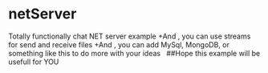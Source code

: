 ﻿# netServer
﻿Totally functionally chat NET server example
+And , you can use streams for send and receive files
+And , you can add MySql, MongoDB, or something like this to do more with your ideas
﻿
﻿
﻿##Hope this example will be usefull for YOU


